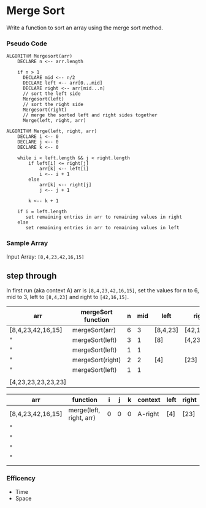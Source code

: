 # Merge Sort

Write a function to sort an array using the merge sort method.

### Pseudo Code

```
ALGORITHM Mergesort(arr)
    DECLARE n <-- arr.length
           
    if n > 1
      DECLARE mid <-- n/2
      DECLARE left <-- arr[0...mid]
      DECLARE right <-- arr[mid...n]
      // sort the left side
      Mergesort(left)
      // sort the right side
      Mergesort(right)
      // merge the sorted left and right sides together
      Merge(left, right, arr)

ALGORITHM Merge(left, right, arr)
    DECLARE i <-- 0
    DECLARE j <-- 0
    DECLARE k <-- 0

    while i < left.length && j < right.length
        if left[i] <= right[j]
            arr[k] <-- left[i]
            i <-- i + 1
        else
            arr[k] <-- right[j]
            j <-- j + 1
            
        k <-- k + 1

    if i = left.length
       set remaining entries in arr to remaining values in right
    else
       set remaining entries in arr to remaining values in left
```

### Sample Array

Input Array: `[8,4,23,42,16,15]`

## step through

In first run (aka context A) arr is `[8,4,23,42,16,15]`, set the values for n to 6, mid to 3, left to `[8,4,23]` and right to `[42,16,15]`.

|      arr          |   mergeSort function  | n | mid |  left  |  right   | context |
|-------------------|-----------------------|---|-----|--------|----------|---------|
|[8,4,23,42,16,15]  |mergeSort(arr)         | 6 |  3  |[8,4,23]|[42,16,15]|    A    |
|        "          |mergeSort(left)        | 3 |  1  |  [8]   |  [4,23]  | A-left  | 
|        "          |mergeSort(left)        | 1 |  1  |        |          |  null   |
|        "          |mergeSort(right)       | 2 |  2  |  [4]   |   [23]   | A-right |
|        "          |mergeSort(left)        | 1 |  1  |        |          |  null   |
|                   |                       |   |     |        |          |         |
|[4,23,23,23,23,23] |                       |   |     |        |          |         |

|      arr        |   function            | i | j | k | context |  left  |  right  |
|-----------------|-----------------------|---|---|---|---------|--------|---------|
|[8,4,23,42,16,15]|merge(left, right, arr)| 0 | 0 | 0 | A-right |  [4]   |   [23]  |
|        "        |                       |   |   |   |         |        |         |
|        "        |                       |   |   |   |         |        |         |
|        "        |                       |   |   |   |         |        |         |
|        "        |                       |   |   |   |         |        |         |
|                 |                       |   |   |   |         |        |         |

### Efficency
- Time
- Space